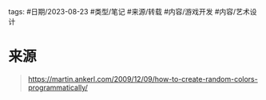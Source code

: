 



tags: #日期/2023-08-23 #类型/笔记 #来源/转载 #内容/游戏开发 #内容/艺术设计 





# 来源

> https://martin.ankerl.com/2009/12/09/how-to-create-random-colors-programmatically/




